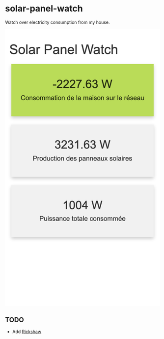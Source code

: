 # solar-panel-watch
Watch over electricity consumption from my house.

![Demo](demo.png)

## TODO 

* Add [Rickshaw](https://www.influxdata.com/blog/visualizing-your-time-series-data-from-influxdb-with-rickshaw/)